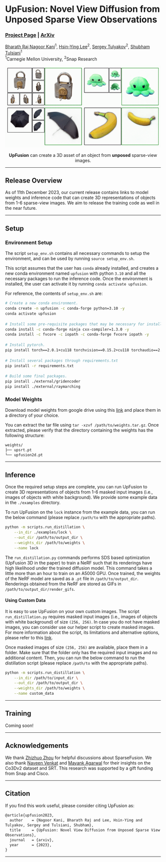 # UpFusion: Novel View Diffusion from Unposed Sparse View Observations

### [Project Page](https://upfusion3d.github.io/) | [ArXiv](#)

[Bharath Raj Nagoor Kani](https://bharathrajn.com/)<sup>1</sup>, [Hsin-Ying Lee](http://hsinyinglee.com/)<sup>2</sup>, [Sergey Tulyakov](http://www.stulyakov.com/)<sup>2</sup>, [Shubham Tulsiani](https://shubhtuls.github.io/)<sup>1</sup> <br/>
<sup>1</sup>Carnegie Mellon University, <sup>2</sup>Snap Research

<p align="center">
  <img src="media/teaser_gif.gif" alt="teaser_gif" />
</p>

<p align="center"> <b>UpFusion</b> can create a 3D asset of an object from <b>unposed</b> sparse-view images. </p>

---

## Release Overview

As of 11th December 2023, our current release contains links to model weights and inference code that can create 3D representations of objects from 1-6 sparse-view images. We aim to release the training code as well in the near future.

---

## Setup

### Environment Setup

The script `setup_env.sh` contains all necessary commands to setup the environment, and can be used by running `source setup_env.sh`. 

This script assumes that the user has `conda` already installed, and creates a new conda environment named `upfusion` with python `3.10` and all the necessary packages to run the inference code. Once the environment is installed, the user can activate it by running `conda activate upfusion`.

For reference, the contents of `setup_env.sh` are:

```bash
# Create a new conda environment.
conda create -n upfusion -c conda-forge python=3.10 -y
conda activate upfusion

# Install some pre-requisite packages that may be necessary for installing some downstream packages.
conda install -c conda-forge ninja cxx-compiler=1.3.0 -y
conda install -c fvcore -c iopath -c conda-forge fvcore iopath -y

# Install pytorch.
pip install torch==2.0.1+cu118 torchvision==0.15.2+cu118 torchaudio==2.0.2+cu118 --index-url https://download.pytorch.org/whl/cu118

# Install several packages through requirements.txt
pip install -r requirements.txt

# Build some final packages.
pip install ./external/gridencoder
pip install ./external/raymarching

```

### Model Weights

Download model weights from google drive using this [link](#TODO) and place them in a directory of your choice. 

You can extract the tar file using `tar -xzvf /path/to/weights.tar.gz`. Once extracted, please verify that the directory containing the weights has the following structure:

```
weights/
├── upsrt.pt
└── upfusion2d.pt
```

---

## Inference

Once the required setup steps are complete, you can run UpFusion to create 3D representations of objects from 1-6 masked input images (i.e., images of objects with white background). We provide some example data in the `./examples` directory.

To run UpFusion on the `lock` instance from the example data, you can run the below command (please replace `/path/to` with the appropriate paths).

```bash
python -m scripts.run_distillation \
	--in_dir ./examples/lock \
	--out_dir /path/to/output_dir \
	--weights_dir /path/to/weights \
	--name lock
```

The `run_distillation.py` commands performs SDS based optimization (UpFusion 3D in the paper) to train a NeRF such that its renderings have high likelihood under the trained diffusion model. This command takes a little more than an hour to train on an A5000 GPU. Once trained, the weights of the NeRF model are saved as a `.pt` file in `/path/to/output_dir`. Renderings obtained from the NeRF are stored as GIFs in `/path/to/output_dir/render_gifs`.

#### Using Custom Data

It is easy to use UpFusion on your own custom images. The script `run_distillation.py` requires masked input images (i.e., images of objects with white background) of size `(256, 256)`. In case you do not have masked images, you can consider use our helper script to create masked images. For more information about the script, its limitations and alternative options, please refer to this [link](docs/extracting_masks.md). 

Once masked images of size `(256, 256)` are available, place them in a folder. Make sure that the folder only has the required input images and no additional content. Then, you can run the below command to run the distillation script (please replace `/path/to` with the appropriate paths).

```bash
python -m scripts.run_distillation \
	--in_dir /path/to/input_dir \
	--out_dir /path/to/output_dir \
	--weights_dir /path/to/weights \
	--name custom_data
```

---

## Training

Coming soon!

---

## Acknowledgements

We thank [Zhizhuo Zhou](https://www.zhiz.dev/) for helpful discussions about SparseFusion. We also thank [Naveen Venkat](https://serverprocessor.wordpress.com/) and [Mayank Agarwal](https://mayankgrwl97.github.io/) for their insights on the Co3Dv2 dataset and SRT. This research was supported by a gift funding from Snap and Cisco.

---

## Citation

If you find this work useful, please consider citing UpFusion as:

```
@article{upfusion2023,
  author    = {Nagoor Kani, Bharath Raj and Lee, Hsin-Ying and Tulyakov, Sergey and Tulsiani, Shubham},
  title     = {UpFusion: Novel View Diffusion from Unposed Sparse View Observations},
  journal   = {arxiv},
  year      = {2023},
}
```

--- 